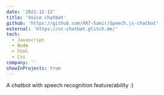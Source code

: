 ```yaml
---
date: '2021-12-12'
title: 'Voice chatbot'
github: 'https://github.com/XR7-Samir/Speech.js-chatbot'
external: 'https://vc-chatbot.glitch.me/'
tech:
  - Javascript
  - Node
  - html
  - Css
company: ''
showInProjects: true
---
```


A chatbot with speech recognition feature/ability :)
